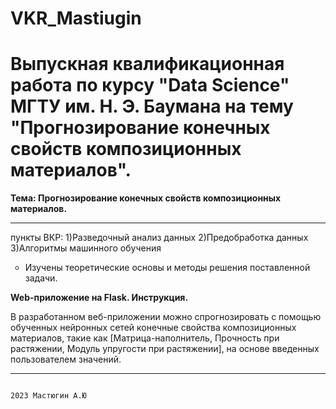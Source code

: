 # VKR_Mastiugin 

<h1><strong>Выпускная квалификационная работа по курсу "Data Science" МГТУ им. Н. Э. Баумана на тему "Прогнозирование конечных свойств композиционных материалов".</strong></h1>

<strong>Тема: Прогнозирование конечных свойств композиционных материалов.</strong>
***
<p>пункты ВКР:
1)Разведочный анализ данных
2)Предобработка данных
3)Алгоритмы машинного обучения
<ul type='circle'>

<li>Изучены теоретические основы и методы решения поставленной задачи.</li>
</ul>
</p>
<strong> Web-приложение на Flask. Инструкция.</strong>
<p>В разработанном веб-приложении можно спрогнозировать с помощью обученных нейронных сетей конечные свойства композиционных материалов, такие как [Матрица-наполнитель, Прочность при растяжении, Модуль упругости при растяжении], на основе введенных пользователем значений.</p>

***

                                                                                         2023 Мастюгин А.Ю
	


